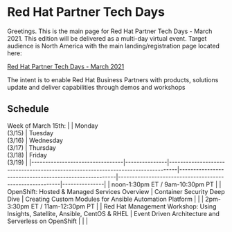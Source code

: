 # Red Hat Partner Tech Days


Greetings. This is the main page for Red Hat Partner Tech Days - March 2021. This edition will be delivered as a multi-day virtual event. Target audience is North America with the main landing/registration page located here:

[Red Hat Partner Tech Days - March 2021](https://www.redhat.com)


The intent is to enable Red Hat Business Partners with products, solutions update and deliver capabilities through demos and workshops  

## Schedule

Week of March 15th:
|                                 | Monday<br> (3/15) | Tuesday<br> (3/16)                                                                  | Wednesday<br> (3/17)                                      | Thursday<br> (3/18)                                         | Friday<br> (3/19) |
|---------------------------------|---------------|---------------------------------------------------------------------------------|-------------------------------------------------------|---------------------------------------------------------|---------------|
| noon-1:30pm ET / 9am-10:30pm PT |               | OpenShift:  Hosted & Managed Services Overview                                  | Container Security Deep Dive                          | Creating Custom Modules for Ansible Automation Platform |               |
| 2pm-3:30pm ET / 11am-12:30pm PT |               | Red Hat Management Workshop:  Using Insights, Satellite, Ansible, CentOS & RHEL | Event Driven Architecture and Serverless on OpenShift |                                                         |               |


